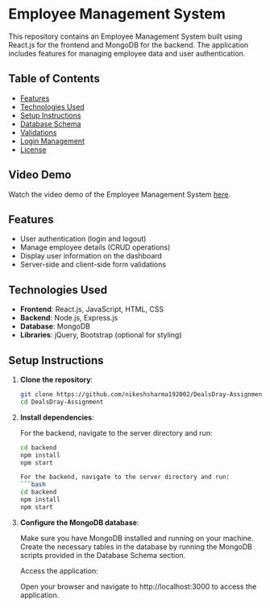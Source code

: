 # Employee Management System

This repository contains an Employee Management System built using React.js for the frontend and MongoDB for the backend. The application includes features for managing employee data and user authentication.

## Table of Contents

- [Features](#features)
- [Technologies Used](#technologies-used)
- [Setup Instructions](#setup-instructions)
- [Database Schema](#database-schema)
- [Validations](#validations)
- [Login Management](#login-management)
- [License](#license)

## Video Demo
   Watch the video demo of the Employee Management System [here](DEALSDRAY-Assignemnt-Video.mp4).

## Features

- User authentication (login and logout)
- Manage employee details (CRUD operations)
- Display user information on the dashboard
- Server-side and client-side form validations

## Technologies Used

- **Frontend**: React.js, JavaScript, HTML, CSS
- **Backend**: Node.js, Express.js
- **Database**: MongoDB
- **Libraries**: jQuery, Bootstrap (optional for styling)

## Setup Instructions

1. **Clone the repository**:
   ```bash
   git clone https://github.com/nikeshsharma192002/DealsDray-Assignment/
   cd DealsDray-Assignment

2. **Install dependencies**:

   For the backend, navigate to the server directory and run:
   ```bash
   cd backend
   npm install
   npm start
   
   For the backend, navigate to the server directory and run:
   ```bash
   cd backend
   npm install
   npm start

3. **Configure the MongoDB database**:

   Make sure you have MongoDB installed and running on your machine.
   Create the necessary tables in the database by running the MongoDB scripts provided in the Database Schema section.

   Access the application:

   Open your browser and navigate to http://localhost:3000 to access the application.
